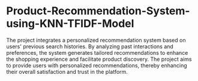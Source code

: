 # Product-Recommendation-System-using-KNN-TFIDF-Model
The project integrates a personalized recommendation system based on users' previous search histories. By analyzing past interactions and preferences, the system generates tailored recommendations to enhance the shopping experience and facilitate product discovery.
The project aims to provide users with personalized recommendations, thereby enhancing their overall satisfaction and trust in the platform.
